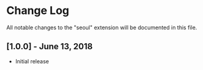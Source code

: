 # Change Log
All notable changes to the "seoul" extension will be documented in this file.

## [1.0.0] - June 13, 2018
- Initial release
